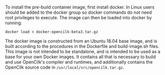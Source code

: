 To install the pre-build container image, first install docker. In Linux users
should be added to the docker group so docker commands do not need root
privileges to execute.  The image can then be loaded into docker by running:

	docker load < docker-opencilk-beta3.tar.gz

The docker image is constructed from an Ubuntu 18.04 base image, and is built
according to the procedures in the Dockerfile and build-image.sh files.  This
image is not intended to be standalone, and is intended to be used as a base for
your own Docker images. It contains all that is necessary to build and use
OpenCilk's compiler and runtimes, and additionally contains the OpenCilk source
code in `/usr/local/src/opencilk.tar.gz`.

